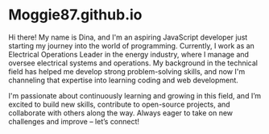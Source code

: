 # Moggie87.github.io

Hi there! 
My name is Dina, and I'm an aspiring JavaScript developer just starting my journey into the world of programming. 
Currently, I work as an Electrical Operations Leader in the energy industry, where I manage and oversee electrical systems and operations. 
My background in the technical field has helped me develop strong problem-solving skills, and now I'm channeling that expertise into learning coding and web development.

I'm passionate about continuously learning and growing in this field, and I’m excited to build new skills, contribute to open-source projects, and collaborate with others along the way. 
Always eager to take on new challenges and improve – let’s connect!

